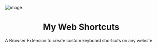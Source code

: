 ![image](https://github.com/prakhartiwari0/my-web-shortcuts/assets/65062036/febd6d27-ed86-4d3c-8e3a-5082babd7ba6)


<h1 align="center"> My Web Shortcuts </h1>

A Browser Extension to create custom keyboard shortcuts on any website
